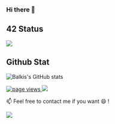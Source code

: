 ### Hi there 👋

<!--
**balkisous/balkisous** is a ✨ _special_ ✨ repository because its `README.md` (this file) appears on your GitHub profile.

Here are some ideas to get you started:

- 🔭 I’m currently working on ...
- 🌱 I’m currently learning ...
- 👯 I’m looking to collaborate on ...
- 🤔 I’m looking for help with ...
- 💬 Ask me about ...
- 📫 How to reach me: ...
- 😄 Pronouns: ...
- ⚡ Fun fact: ...
-->

## 42 Status
<p>
	<img align="center" src="https://1337-readme.vercel.app/api/profile?cursus=42cursus&dark=true&leet_logo=hide&login=bben-yaa"/>
</p>

## Github Stat
![Balkis's GitHub stats](https://github-readme-stats.vercel.app/api?username=balkisous&show_icons=true&theme=tokyonight)

<p>
	<a href="https://github.com/balkisous/balkisous">
	  <img src="https://komarev.com/ghpvc/?username=balkisous&style=flat-square" alt="page views" />
	</a>
	<a href="https://github.com/balkisous/balkisous?tab=followers">
	  <img src="https://img.shields.io/github/followers/balkisous?color=green&logo=github&style=flat-square">
	</a>
</p>


📫  Feel free to contact me if you want 😄 !

<a href="mailto:bben-yaa@student.42.fr">
<img align=center src="https://img.shields.io/badge/gmail-D14836?&style=for-the-badge&logo=gmail&logoColor=white" /></a> 
